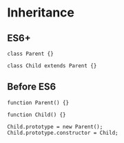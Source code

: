 # Inheritance

## ES6+

```
class Parent {}

class Child extends Parent {}
```

## Before ES6

```
function Parent() {}

function Child() {}

Child.prototype = new Parent();
Child.prototype.constructor = Child;
```